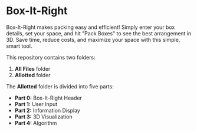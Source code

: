 # Box-It-Right  
Box-It-Right makes packing easy and efficient! Simply enter your box details, set your space, and hit "Pack Boxes" to see the best arrangement in 3D. Save time, reduce costs, and maximize your space with this simple, smart tool.  

This repository contains two folders:  
1. **All Files** folder  
2. **Allotted** folder  

The **Allotted** folder is divided into five parts:  
- **Part 0:** Box-It-Right Header  
- **Part 1:** User Input  
- **Part 2:** Information Display  
- **Part 3:** 3D Visualization  
- **Part 4:** Algorithm
